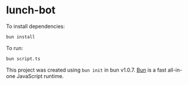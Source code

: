 # lunch-bot

To install dependencies:

```bash
bun install
```

To run:

```bash
bun script.ts
```

This project was created using `bun init` in bun v1.0.7. [Bun](https://bun.sh) is a fast all-in-one JavaScript runtime.
